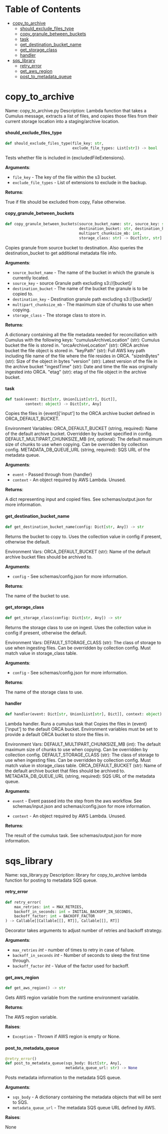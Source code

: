 # Table of Contents

* [copy\_to\_archive](#copy_to_archive)
  * [should\_exclude\_files\_type](#copy_to_archive.should_exclude_files_type)
  * [copy\_granule\_between\_buckets](#copy_to_archive.copy_granule_between_buckets)
  * [task](#copy_to_archive.task)
  * [get\_destination\_bucket\_name](#copy_to_archive.get_destination_bucket_name)
  * [get\_storage\_class](#copy_to_archive.get_storage_class)
  * [handler](#copy_to_archive.handler)
* [sqs\_library](#sqs_library)
  * [retry\_error](#sqs_library.retry_error)
  * [get\_aws\_region](#sqs_library.get_aws_region)
  * [post\_to\_metadata\_queue](#sqs_library.post_to_metadata_queue)

<a id="copy_to_archive"></a>

# copy\_to\_archive

Name: copy_to_archive.py
Description: Lambda function that takes a Cumulus message, extracts a list of files,
and copies those files from their current storage location into a staging/archive location.

<a id="copy_to_archive.should_exclude_files_type"></a>

#### should\_exclude\_files\_type

```python
def should_exclude_files_type(file_key: str,
                              exclude_file_types: List[str]) -> bool
```

Tests whether file is included in {excludedFileExtensions}.

**Arguments**:

- `file_key` - The key of the file within the s3 bucket.
- `exclude_file_types` - List of extensions to exclude in the backup.

**Returns**:

  True if file should be excluded from copy, False otherwise.

<a id="copy_to_archive.copy_granule_between_buckets"></a>

#### copy\_granule\_between\_buckets

```python
def copy_granule_between_buckets(source_bucket_name: str, source_key: str,
                                 destination_bucket: str, destination_key: str,
                                 multipart_chunksize_mb: int,
                                 storage_class: str) -> Dict[str, str]
```

Copies granule from source bucket to destination.
Also queries the destination_bucket to get additional metadata file info.

**Arguments**:

- `source_bucket_name` - The name of the bucket in which the granule is currently located.
- `source_key` - source Granule path excluding s3://[bucket]/
- `destination_bucket` - The name of the bucket the granule is to be copied to.
- `destination_key` - Destination granule path excluding s3://[bucket]/
- `multipart_chunksize_mb` - The maximum size of chunks to use when copying.
- `storage_class` - The storage class to store in.

**Returns**:

  A dictionary containing all the file metadata needed
  for reconciliation with Cumulus with the following keys:
  "cumulusArchiveLocation" (str):
  Cumulus bucket the file is stored in.
  "orcaArchiveLocation" (str):
  ORCA archive bucket the file object is stored in.
  "keyPath" (str):
  Full AWS key path including file name of the file
  where the file resides in ORCA.
  "sizeInBytes" (str):
  Size of the object in bytes
  "version" (str):
  Latest version of the file in the archive bucket
  "ingestTime" (str):
  Date and time the file was originally ingested into ORCA.
  "etag" (str):
  etag of the file object in the archive bucket.

<a id="copy_to_archive.task"></a>

#### task

```python
def task(event: Dict[str, Union[List[str], Dict]],
         context: object) -> Dict[str, Any]
```

Copies the files in {event}['input']
to the ORCA archive bucket defined in ORCA_DEFAULT_BUCKET.

Environment Variables:
ORCA_DEFAULT_BUCKET (string, required):
Name of the default archive bucket.
Overridden by bucket specified in config.
DEFAULT_MULTIPART_CHUNKSIZE_MB (int, optional):
The default maximum size of chunks to use when copying.
Can be overridden by collection config.
METADATA_DB_QUEUE_URL (string, required):
SQS URL of the metadata queue.

**Arguments**:

- `event` - Passed through from {handler}
- `context` - An object required by AWS Lambda. Unused.
  

**Returns**:

  A dict representing input and copied files. See schemas/output.json for more information.

<a id="copy_to_archive.get_destination_bucket_name"></a>

#### get\_destination\_bucket\_name

```python
def get_destination_bucket_name(config: Dict[str, Any]) -> str
```

Returns the bucket to copy to.
Uses the collection value in config if present,
otherwise the default.

Environment Vars:
ORCA_DEFAULT_BUCKET (str): Name of the default archive
bucket files should be
archived to.

**Arguments**:

- `config` - See schemas/config.json for more information.
  

**Returns**:

  The name of the bucket to use.

<a id="copy_to_archive.get_storage_class"></a>

#### get\_storage\_class

```python
def get_storage_class(config: Dict[str, Any]) -> str
```

Returns the storage class to use on ingest.
Uses the collection value in config if present,
otherwise the default.

Environment Vars:
DEFAULT_STORAGE_CLASS (str):
The class of storage to use when ingesting files.
Can be overridden by collection config.
Must match value in storage_class table.

**Arguments**:

- `config` - See schemas/config.json for more information.
  

**Returns**:

  The name of the storage class to use.

<a id="copy_to_archive.handler"></a>

#### handler

```python
def handler(event: Dict[str, Union[List[str], Dict]], context: object) -> Any
```

Lambda handler. Runs a cumulus task that
Copies the files in {event}['input']
to the default ORCA bucket. Environment variables must be set to
provide a default ORCA bucket to store the files in.

Environment Vars:
DEFAULT_MULTIPART_CHUNKSIZE_MB (int):
The default maximum size of chunks to use when copying.
Can be overridden by collection config.
DEFAULT_STORAGE_CLASS (str):
The class of storage to use when ingesting files.
Can be overridden by collection config.
Must match value in storage_class table.
ORCA_DEFAULT_BUCKET (str):
Name of the default
archive bucket that files should be archived to.
METADATA_DB_QUEUE_URL (string, required): SQS URL of the metadata queue.

**Arguments**:

- `event` - Event passed into the step from the aws workflow.
  See schemas/input.json and schemas/config.json for more information.
  
  
- `context` - An object required by AWS Lambda. Unused.
  

**Returns**:

  The result of the cumulus task. See schemas/output.json for more information.

<a id="sqs_library"></a>

# sqs\_library

Name: sqs_library.py
Description: library for copy_to_archive lambda function for posting to metadata SQS queue.

<a id="sqs_library.retry_error"></a>

#### retry\_error

```python
def retry_error(
    max_retries: int = MAX_RETRIES,
    backoff_in_seconds: int = INITIAL_BACKOFF_IN_SECONDS,
    backoff_factor: int = BACKOFF_FACTOR
) -> Callable[[Callable[[], RT]], Callable[[], RT]]
```

Decorator takes arguments to adjust number of retries and backoff strategy.

**Arguments**:

- `max_retries` _int_ - number of times to retry in case of failure.
- `backoff_in_seconds` _int_ - Number of seconds to sleep the first time through.
- `backoff_factor` _int_ - Value of the factor used for backoff.

<a id="sqs_library.get_aws_region"></a>

#### get\_aws\_region

```python
def get_aws_region() -> str
```

Gets AWS region variable from the runtime environment variable.

**Returns**:

  The AWS region variable.

**Raises**:

- `Exception` - Thrown if AWS region is empty or None.

<a id="sqs_library.post_to_metadata_queue"></a>

#### post\_to\_metadata\_queue

```python
@retry_error()
def post_to_metadata_queue(sqs_body: Dict[str, Any],
                           metadata_queue_url: str) -> None
```

Posts metadata information to the metadata SQS queue.

**Arguments**:

- `sqs_body` - A dictionary containing the metadata objects that will be sent to SQS.
- `metadata_queue_url` - The metadata SQS queue URL defined by AWS.

**Raises**:

  None


